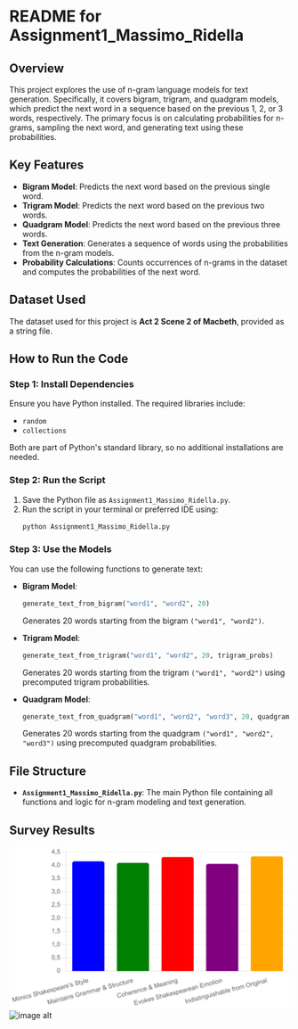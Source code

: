 # README for Assignment1_Massimo_Ridella

## Overview
This project explores the use of n-gram language models for text generation. Specifically, it covers bigram, trigram, and quadgram models, which predict the next word in a sequence based on the previous 1, 2, or 3 words, respectively. The primary focus is on calculating probabilities for n-grams, sampling the next word, and generating text using these probabilities.

## Key Features
- **Bigram Model**: Predicts the next word based on the previous single word.
- **Trigram Model**: Predicts the next word based on the previous two words.
- **Quadgram Model**: Predicts the next word based on the previous three words.
- **Text Generation**: Generates a sequence of words using the probabilities from the n-gram models.
- **Probability Calculations**: Counts occurrences of n-grams in the dataset and computes the probabilities of the next word.

## Dataset Used
The dataset used for this project is **Act 2 Scene 2 of Macbeth**, provided as a string file.

## How to Run the Code

### Step 1: Install Dependencies
Ensure you have Python installed. The required libraries include:
- `random`
- `collections`

Both are part of Python's standard library, so no additional installations are needed.

### Step 2: Run the Script
1. Save the Python file as `Assignment1_Massimo_Ridella.py`.
2. Run the script in your terminal or preferred IDE using:
   ```bash
   python Assignment1_Massimo_Ridella.py
   ```

### Step 3: Use the Models
You can use the following functions to generate text:

- **Bigram Model**:
  ```python
  generate_text_from_bigram("word1", "word2", 20)
  ```
  Generates 20 words starting from the bigram `("word1", "word2")`.

- **Trigram Model**:
  ```python
  generate_text_from_trigram("word1", "word2", 20, trigram_probs)
  ```
  Generates 20 words starting from the trigram `("word1", "word2")` using precomputed trigram probabilities.

- **Quadgram Model**:
  ```python
  generate_text_from_quadgram("word1", "word2", "word3", 20, quadgram_probs)
  ```
  Generates 20 words starting from the quadgram `("word1", "word2", "word3")` using precomputed quadgram probabilities.

## File Structure
- **`Assignment1_Massimo_Ridella.py`**: The main Python file containing all functions and logic for n-gram modeling and text generation.

## Survey Results
![image alt](https://github.com/massimorid/NLP_Ass1/blob/main/Survey%20Results_%20AI%20Model%20Performance%20in%20Imitating%20Shakespeare.png?raw=true)
![image alt]()

